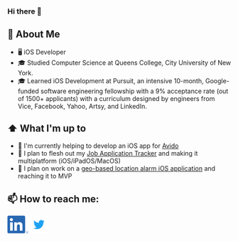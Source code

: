 ### Hi there 👋

<!--
**Jack-Wong-dev/Jack-Wong-dev** is a ✨ _special_ ✨ repository because its `README.md` (this file) appears on your GitHub profile.

Here are some ideas to get you started:

- 🔭 I’m currently working on ...
- 🌱 I’m currently learning ...
- 👯 I’m looking to collaborate on ...
- 🤔 I’m looking for help with ...
- 💬 Ask me about ...
- 📫 How to reach me: ...
- 😄 Pronouns: ...
- ⚡ Fun fact: ...
-->

## :book: About Me
- 🖥 iOS Developer 
- 🎓 Studied Computer Science at Queens College, City University of New York.
- 🎓 Learned iOS Development at Pursuit, an intensive 10-month, Google-funded software engineering fellowship with a 9% acceptance rate (out of 1500+ applicants) with a curriculum designed by engineers from Vice, Facebook, Yahoo, Artsy, and LinkedIn.

## ⬆ What I'm up to
- 🔨 I'm currently helping to develop an iOS app for [Avido](https://myavido.com/)
- 🎯 I plan to flesh out my [Job Application Tracker](https://github.com/Jack-Wong-dev/JobAppTracker) and making it multiplatform (iOS/iPadOS/MacOS)
- 🎯 I plan on work on a [geo-based location alarm iOS application](https://github.com/Jack-Wong-dev/LocationAlarm) and reaching it to MVP 

## 📫 How to reach me:
[<img src="https://raw.githubusercontent.com/Jack-Wong-dev/Jack-Wong-dev/main/assets/linkedin.png" height="40em" align="center" alt="Jack-Wong-dev on LinkedIn" title="Jack-Wong-dev on LinkedIn"/>](https://linkedin.com/in/Jack-Wong-dev)
[<img src="https://raw.githubusercontent.com/Jack-Wong-dev/Jack-Wong-dev/main/assets/twitter.svg" height="40em" align="center" alt="Jack-Wong-dev on Twitter" title="Jack-Wong-dev on twitter"/>](https://twitter.com/asianjacket)
